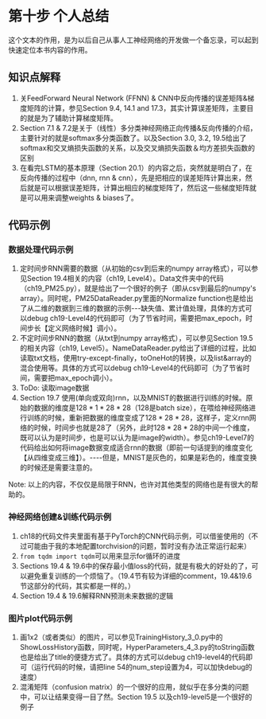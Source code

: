 <!--Copyright © Microsoft Corporation. All rights reserved.
  适用于[License](https://github.com/Microsoft/ai-edu/blob/master/LICENSE.md)版权许可-->

# 第十步  个人总结

这个文本的作用，是为以后自己从事人工神经网络的开发做一个备忘录，可以起到快速定位本书内容的作用。

## 知识点解释

1. 关FeedForward Neural Network (FFNN) & CNN中反向传播的误差矩阵&梯度矩阵的计算，参见Section 9.4, 14.1 and 17.3，其实计算误差矩阵，主要目的就是为了辅助计算梯度矩阵。
2. Section 7.1 & 7.2是关于（线性）多分类神经网络正向传播&反向传播的介绍，主要针对的就是softmax多分类函数了。以及Section 3.0, 3.2, 19.5给出了softmax和交叉熵损失函数的关系，以及交叉熵损失函数＆均方差损失函数的区别
3. 在看完LSTM的基本原理（Section 20.1）的内容之后，突然就是明白了，在反向传播的过程中（dnn, rnn & cnn），先是把相应的误差矩阵计算出来，然后就是可以根据误差矩阵，计算出相应的梯度矩阵了，然后这一些梯度矩阵就是可以用来调整weights & biases了。


## 代码示例

### 数据处理代码示例

1. 定时间步RNN需要的数据（从初始的csv到后来的numpy array格式），可以参见Section 19.4相关的内容（ch19, Level4）。Data文件夹中的代码（ch19_PM25.py），就是给出了一个很好的例子（即从csv到最后的numpy's array）。同时呢，PM25DataReader.py里面的Normalize function也是给出了从二维的数据到三维的数据的示例---缺失值、累计值处理，具体的方式可以debug ch19-Level4的代码即可（为了节省时间，需要把max_epoch，时间步长【定义网络时候】调小）。
2. 不定时间步RNN的数据（从txt到numpy array格式），可以参见Section 19.5的相关内容（ch19, Level5）。NameDataReader.py给出了详细的过程，比如读取txt文档，使用try-except-finally，toOneHot的转换，以及list&array的混合使用等。具体的方式可以debug ch19-Level4的代码即可（为了节省时间，需要把max_epoch调小）。
3. ToDo: 读取image数据
4. Section 19.7 使用(单向或双向)rnn，以及MNIST的数据进行训练的时候。原始的数据的维度是$128*1*28*28$（128是batch size），在喂给神经网络进行训练的时候，重新把数据的维度变成了$128*28*28$，这样子，定义rnn网络的时候，时间步也就是28了（另外，此时$128*28*28$的中间一个维度，既可以认为是时间步，也是可以认为是image的width）。参见ch19-Level7的代码给出如何将image数据变成适合rnn的数据（即前一句话提到的维度变化【从四维变成三维】）。----但是，MNIST是灰色的，如果是彩色的，维度变换的时候还是需要注意的。

Note: 以上的内容，不仅仅是局限于RNN，也许对其他类型的网络也是有很大的帮助的。


### 神经网络创建&训练代码示例

1. ch18的代码文件夹里面有基于PyTorch的CNN代码示例，可以借鉴使用的（不过可能由于我的本地配置torchvision的问题，暂时没有办法正常运行起来）
2. ```from tqdm import tqdm```可以用来显示for循环的进度
3. Sections 19.4 & 19.6中的保存最小值loss的代码，就是有极大的好处的了，可以避免重复训练的一个烦恼了。（19.4节有较为详细的comment，19.4&19.6节这部分的代码，其实都是一样的。）
4. Section 19.4 & 19.6解释RNN预测未来数据的逻辑



### 图片plot代码示例

1. 画1x2（或者类似）的图片，可以参见TrainingHistory_3_0.py中的ShowLossHistory函数，同时呢，HyperParameters_4_3.py的toString函数也是给出了title的便捷方式了。具体的方式可以debug ch19-level4的代码即可（运行代码的时候，请把line 54的num_step设置为4，可以加快debug的速度） 
2. 混淆矩阵（confusion matrix）的一个很好的应用，就似乎在多分类的问题中，可以让结果变得一目了然。Section 19.5 以及ch19-level5是一个很好的例子
